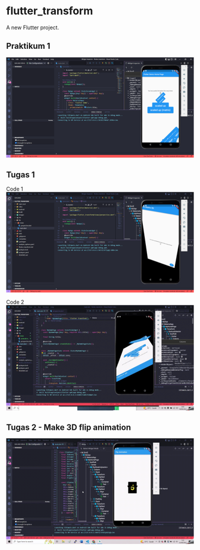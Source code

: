 # flutter_transform

A new Flutter project.

## Praktikum 1
![Praktikum1](images/praktikum1.PNG)

## Tugas 1
Code 1
![Tugas1](images/tugas1.PNG)

Code 2
![Tugas1](images/tugas2.gif)

## Tugas 2 - Make 3D flip animation
![Tugas2](images/tugas_flip.gif)

